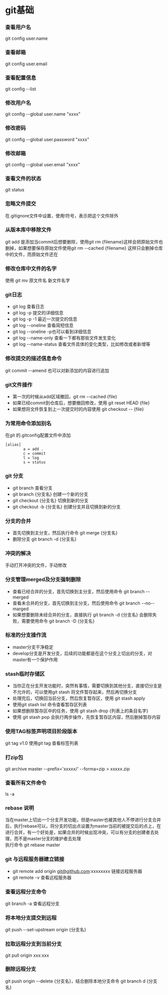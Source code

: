 # git基础
### 查看用户名
git config user.name
### 查看邮箱
git config user.email
### 查看配置信息
git config --list
### 修改用户名
git config --global user.name "xxxx"
### 修改密码
git config --global user.password "xxxx"
### 修改邮箱
git config --global user.email "xxxx"
### 查看文件的状态
git status 
### 忽略文件提交
在.gitignore文件中设置，使用!符号，表示把这个文件除外
### 从版本库中移除文件
git add 是添加当commit后想要删除，使用git rm {filename}这样会把原始文件也删掉，如果想要保存原始文件使用git rm --cached {filename} 这样只会删掉仓库中的文件，而原始文件还在
### 修改仓库中文件的名字
使用 git mv 原文件名 新文件名字
### git日志
* git log 查看日志
* git log -p 提交的详细信息
* git log -p -1 最近一次提交的信息
* git log --oneline 查看简短信息  
* git log --oneline -p也可以看到详细信息  
* git log --name-only 查看一下都有那些文件发生变化  
* git log --name-status 查看文件具体的变化类型，比如修改或者新增等  
### 修改提交的描述信息命令
git commit --amend 也可以对新添加的内容进行追加  
### git文件操作
* 第一次的时候从add区域撤回，git rm --cached {file}
* 如果已经commit到仓库后，想要撤回修改，使用 git reset HEAD {file}
* 如果想将文件恢复到上一次提交时的内容使用 git checkout -- {file}  
### 为常用命令添加别名
在git 的.gitconfig配置文件中添加
```
[alias]
		a = add .
		c = commit 
		l = log 
		s = status 
```
### git 分支
* git branch 查看分支  
* git branch {分支名} 创建一个新的分支  
* git checkout {分支名} 切换到新的分支  
* git checkout -b {分支名} 创建分支并且切换到新的分支  
### 分支的合并
* 首先切换到主分支，然后执行命令 git merge {分支名}
* 删除分支 git branch -d {分支名}  
### 冲突的解决  
手动打开冲突的文件，手动修改
### 分支管理merged及分支强制删除  
* 查看已经合并的分支，首先切换到主分支，然后使用命令 git branch --merged  
* 查看未合并的分支，首先切换到主分支，然后使用命令 git branch --no--marged  
* 如果想要删除未经合并的分支，直接执行 git branch -d {分支名} 会删除失败，需要使用命令 git branch -D {分支名}  
### 标准的分支操作流 
* master分支干净稳定  
* develop分支是开发分支，后续的功能都是在这个分支上切出的分支，对master有一个保护作用  
### stash临时存储区
* 当你正在分支开发功能时，突然有事情，需要切换到其他分支，直接切分支是不允许的，可以使用git stash 将文件暂存起来，然后再切换分支  
* 处理完后，切换回当前分支，然后恢复暂存区，使用 git stash apply  
* 使用git stash list 命令查看暂存区列表
* 如果想删除暂存区中的任务，使用 git stash drop {列表上的条目名字}  
* 使用 git stash pop 会执行两步操作，先恢复暂存区内容，然后删掉暂存内容  
### 使用TAG标签声明项目阶段版本
git tag v1.0 使用git tag 查看标签列表  
### 打zip包
git archive master --prefix='xxxxx/' --forma=zip > xxxxx.zip  
### 查看所有文件命令
ls -a
### rebase 说明
当在master上切出一个分支开发功能，但是master也被其他人不停进行分支合并后，执行rebase可以，将分支的切出点设置为master当前的被提交后的点上，在进行合并，有一个好处是，如果合并的时候出现冲突，可以有分支的创建者去处理，而不是master分支的维护者去处理  
执行命令 git rebase master  
### git 与远程服务器建立链接
* git remote add origin git@github.com:xxxxxxxx  链接远程服务器  
* git remote -v 查看远程服务器  
### 查看远程分支命令
git branch -a 查看远程分支  
### 将本地分支提交到远程 
git push --set-upstream origin {分支名}
### 拉取远程分支到当前分支
git pull origin xxx:xxx  
### 删除远程分支
git push origin --delete {分支名}，结合删除本地分支命令 git branch d {分支名}

























